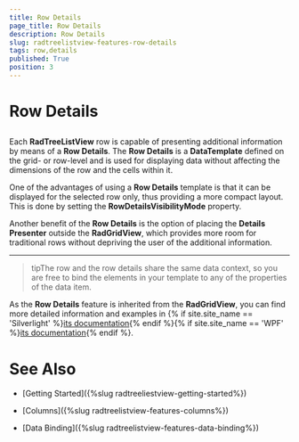 ```yaml
---
title: Row Details
page_title: Row Details
description: Row Details
slug: radtreelistview-features-row-details
tags: row,details
published: True
position: 3
---
```


# Row Details



## 

Each __RadTreeListView__ row is capable of presenting additional information by means of a __Row Details__. The __Row Details__ is a __DataTemplate__ defined on the grid- or row-level and is used for displaying data without affecting the dimensions of the row and the cells within it.

One of the advantages of using a __Row Details__ template is that it can be displayed for the selected row only, thus providing a more compact layout. This is done by setting the __RowDetailsVisibilityMode__ property.

Another benefit of the __Row Details__ is the option of placing the __Details Presenter__ outside the __RadGridView__, which provides more room for traditional rows without depriving the user of the additional information.

____

>tipThe row and the row details share the same data context, so you are free to bind the elements in your template to any of the properties of the data item.

As the __Row Details__ feature is inherited from the __RadGridView__, you can find more detailed information and examples in {% if site.site_name == 'Silverlight' %}[its documentation](http://www.telerik.com/help/silverlight/radgridview-row-details-overview.html){% endif %}{% if site.site_name == 'WPF' %}[its documentation](http://www.telerik.com/help/wpf/radgridview-row-details-overview.html){% endif %}.

# See Also

 * [Getting Started]({%slug radtreeliestview-getting-started%})

 * [Columns]({%slug radtreelistview-features-columns%})

 * [Data Binding]({%slug radtreelistview-features-data-binding%})
